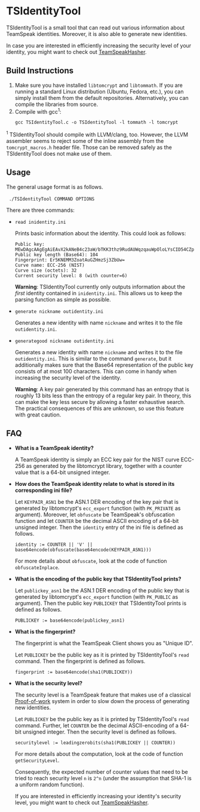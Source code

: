 # TSIdentityTool

TSIdentityTool is a small tool that can read out various information about TeamSpeak identities. Moreover, it is also able to generate new identities.

In case you are interested in efficiently increasing the security level of your identity, you might want to check out [TeamSpeakHasher](https://github.com/landave/TeamSpeakHasher).

## Build Instructions
1. Make sure you have installed `libtomcrypt` and `libtommath`. If you are running a standard Linux distribution (Ubuntu, Fedora, etc.), you can simply install them from the default repositories. Alternatively, you can compile the libraries from source.
2. Compile with gcc<sup>1</sup>:
   ```
   gcc TSIdentityTool.c -o TSIdentityTool -l tommath -l tomcrypt
   ```
   
<sup>1</sup> TSIdentityTool should compile with LLVM/clang, too. However, the LLVM assembler seems to reject some of the inline assembly from the `tomcrypt_macros.h` header file. Those can be removed safely as the TSIdentityTool does not make use of them.

   
## Usage
The general usage format is as follows.

​```
./TSIdentityTool COMMAND OPTIONS
​```

There are three commands:
* `read inidentity.ini`

  Prints basic information about the identity. This could look as follows:
  ```
  Public key: MEwDAgcAAgEgAiEAvX2kANeB4c23aW/bTKK3thz9RudAUWqzqauWpOloLYsCID54CZpzepDZyzxREwf8xNTGyTnaghxQNl+CbS7nb7Kq
  Public key length (Base64): 104
  Fingerprint: Er5KNEMM3ZoatAuGZHmzSj3ZbUw=
  Curve name: ECC-256 (NIST)
  Curve size (octets): 32
  Current security level: 8 (with counter=6)
  ```
  
  **Warning**: TSIdentityTool currently only outputs information about the *first* identity contained in `inidentity.ini`. This allows us to keep the parsing function as simple as possible.
* `generate nickname outidentity.ini`

  Generates a new identity with name `nickname` and writes it to the file `outidentity.ini`.
* `generategood nickname outidentity.ini`

  Generates a new identity with name `nickname` and writes it to the file `outidentity.ini`.
  This is similar to the command `generate`, but it additionally makes sure that the Base64 representation of the public key consists of at most 100 characters.
  This can come in handy when increasing the security level of the identity.
  
  **Warning**: A key pair generated by this command has an entropy that is roughly 13 bits less than the entropy of a regular key pair.
               In theory, this can make the key less secure by allowing a faster exhaustive search. The practical consequences of this are unknown, so use this feature with great caution.

               
## FAQ
* **What is a TeamSpeak identity?**

    A TeamSpeak identity is simply an ECC key pair for the NIST curve ECC-256 as generated by the libtomcrypt library, together with a counter value that is a 64-bit unsigned integer.
* **How does the TeamSpeak identity relate to what is stored in its corresponding ini file?**

    Let `KEYPAIR_ASN1` be the ASN.1 DER encoding of the key pair that is generated by libtomcrypt's `ecc_export` function (with `PK_PRIVATE` as argument).
    Moreover, let `obfuscate` be TeamSpeak's obfuscation function and let `COUNTER` be the decimal ASCII encoding of a 64-bit unsigned integer.
    Then the `identity` entry of the ini file is defined as follows.
    
    `identity := COUNTER || 'V' || base64encode(obfuscate(base64encode(KEYPAIR_ASN1)))`
    
    For more details about `obfuscate`, look at the code of function `obfuscateInplace`.
* **What is the encoding of the public key that TSIdentityTool prints?**

    Let `publickey_asn1` be the ASN.1 DER encoding of the public key that is generated by libtomcrypt's `ecc_export` function (with `PK_PUBLIC` as argument).
    Then the public key `PUBLICKEY` that TSIdentityTool prints is defined as follows.
    
    `PUBLICKEY := base64encode(publickey_asn1)`
* **What is the fingerprint?**
    
    The fingerprint is what the TeamSpeak Client shows you as "Unique ID".
    
    Let `PUBLICKEY` be the public key as it is printed by TSIdentityTool's `read` command. Then the fingerprint is defined as follows.
    
    `fingerprint := base64encode(sha1(PUBLICKEY))`
* **What is the security level?**

    The security level is a TeamSpeak feature that makes use of a classical [Proof-of-work](https://en.wikipedia.org/wiki/Proof-of-work_system) system in order to slow down the process of generating new identities.
    
    Let `PUBLICKEY` be the public key as it is printed by TSIdentityTool's `read` command. Further, let `COUNTER` be the decimal ASCII-encoding of a 64-bit unsigned integer. Then the security level is defined as follows.
    
    `securitylevel := leadingzerobits(sha1(PUBLICKEY || COUNTER))`
    
    For more details about the computation, look at the code of function `getSecurityLevel`.
    
    Consequently, the expected number of counter values that need to be tried to reach security level `n` is `2^n` (under the assumption that SHA-1 is a uniform random function).
    
    If you are interested in efficiently increasing your identity's security level, you might want to check out [TeamSpeakHasher](https://github.com/landave/TeamSpeakHasher).
    